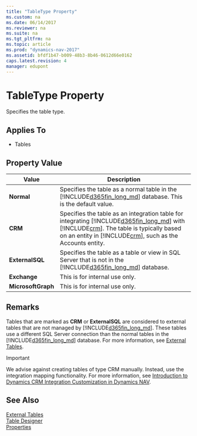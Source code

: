 ```yaml
---
title: "TableType Property"
ms.custom: na
ms.date: 06/14/2017
ms.reviewer: na
ms.suite: na
ms.tgt_pltfrm: na
ms.topic: article
ms.prod: "dynamics-nav-2017"
ms.assetid: bfdf1b47-b009-48b3-8b46-0612d66e0162
caps.latest.revision: 4
manager: edupont
---
```

# TableType Property
Specifies the table type.  

## Applies To  

-   Tables  

## Property Value  

|Value|Description|  
|-----------|-----------------|  
|**Normal**|Specifies the table as a normal table in the [!INCLUDE[d365fin_long_md](../includes/d365fin_long_md.md)] database. This is the default value.|  
|**CRM**|Specifies the table as an integration table for integrating [!INCLUDE[d365fin_long_md](../includes/d365fin_long_md.md)] with [!INCLUDE[crm](../includes/crm_md.md)]. The table is typically based on an entity in [!INCLUDE[crm](../includes/crm_md.md)], such as the Accounts entity.|  
|**ExternalSQL**|Specifies the table as a table or view in SQL Server that is not in the [!INCLUDE[d365fin_long_md](../includes/d365fin_long_md.md)] database.|  
|**Exchange**|This is for internal use only.|
|**MicrosoftGraph**|This is for internal use only.|

## Remarks  
 Tables that are marked as **CRM** or **ExternalSQL** are considered to external tables that are not managed by [!INCLUDE[d365fin_long_md](../includes/d365fin_long_md.md)]. These tables use a different SQL Server connection than the normal tables in the [!INCLUDE[d365fin_long_md](../includes/d365fin_long_md.md)] database. For more information, see [External Tables](External-Tables.md).  

> [!IMPORTANT]  
>  We advise against creating tables of type CRM manually. Instead, use the integration mapping functionality. For more information, see [Introduction to Dynamics CRM Integration Customization in Dynamics NAV](Introduction-to-Dynamics-CRM-Integration-Customization-in-Dynamics-NAV.md).  

## See Also  
 [External Tables](External-Tables.md)   
 [Table Designer](uiref/-$-S_2102-Table-Designer-$-.md)   
 [Properties](devenv-properties.md)
